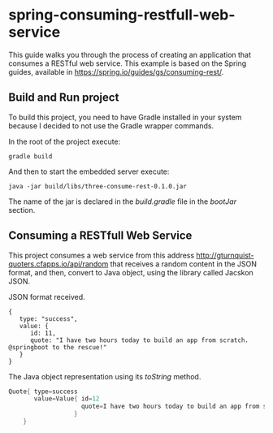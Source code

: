 # spring-consuming-restfull-web-service
This guide walks you through the process of creating an application that consumes a RESTful web service. This example is based on the Spring guides, available in https://spring.io/guides/gs/consuming-rest/. 

## Build and Run project
To build this project, you need to have Gradle installed in your system because I decided to not use the Gradle wrapper commands.

In the root of the project execute:
```
gradle build
```
And then to start the embedded server execute:
```
java -jar build/libs/three-consume-rest-0.1.0.jar
```
The name of the jar is declared in the _build.gradle_ file in the _bootJar_ section. 


## Consuming a RESTfull Web Service

This project consumes a web service from this address http://gturnquist-quoters.cfapps.io/api/random that receives a random content in the JSON format, and then, convert to Java object, using the library called Jacskon JSON. 

JSON format received.
```
{
   type: "success",
   value: {
      id: 11,
      quote: "I have two hours today to build an app from scratch. @springboot to the rescue!"
   }
}
```
The Java object representation using its _toString_ method.
```java
Quote{ type=success 
       value=Value{ id=12 
                    quote=I have two hours today to build an app from scratch. @springboot to the rescue!
                  }  
    }
```

